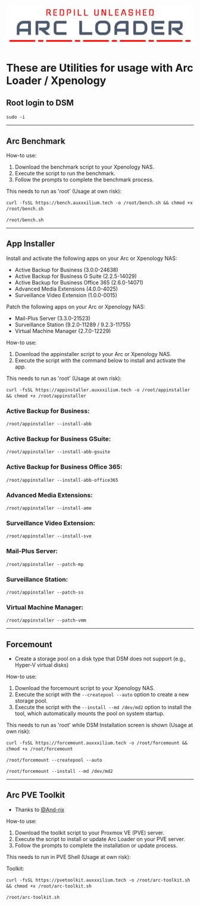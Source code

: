 <center><img width="845" alt="arc_loader" src="https://github.com/AuxXxilium/arc/raw/page/docs/arc_loader.png?raw=true"></center>

# These are Utilities for usage with Arc Loader / Xpenology

## Root login to DSM

```
sudo -i
```

---

## Arc Benchmark

How-to use:
1. Download the benchmark script to your Xpenology NAS.
2. Execute the script to run the benchmark.
3. Follow the prompts to complete the benchmark process.

This needs to run as 'root' (Usage at own risk):

```
curl -fsSL https://bench.auxxxilium.tech -o /root/bench.sh && chmod +x /root/bench.sh
```
```
/root/bench.sh
```

---

## App Installer

Install and activate the following apps on your Arc or Xpenology NAS:
- Active Backup for Business (3.0.0-24638)
- Active Backup for Business G Suite (2.2.5-14029)
- Active Backup for Business Office 365 (2.6.0-14071)
- Advanced Media Extensions (4.0.0-4025)
- Surveillance Video Extension (1.0.0-0015)

Patch the following apps on your Arc or Xpenology NAS:
- Mail-Plus Server (3.3.0-21523)
- Surveillance Station (9.2.0-11289 / 9.2.3-11755)
- Virtual Machine Manager (2.7.0-12229)

How-to use:
1. Download the appinstaller script to your Arc or Xpenology NAS.
2. Execute the script with the command below to install and activate the app.

This needs to run as 'root' (Usage at own risk):

```
curl -fsSL https://appinstaller.auxxxilium.tech -o /root/appinstaller && chmod +x /root/appinstaller
```
### Active Backup for Business:
```
/root/appinstaller --install-abb
```
### Active Backup for Business GSuite:
```
/root/appinstaller --install-abb-gsuite
```
### Active Backup for Business Office 365:
```
/root/appinstaller --install-abb-office365
```
### Advanced Media Extensions:
```
/root/appinstaller --install-ame
```
### Surveillance Video Extension:
```
/root/appinstaller --install-sve
```
### Mail-Plus Server:
```
/root/appinstaller --patch-mp
```
### Surveillance Station:
```
/root/appinstaller --patch-ss
```
### Virtual Machine Manager:
```
/root/appinstaller --patch-vmm
```

---

## Forcemount

- Create a storage pool on a disk type that DSM does not support (e.g., Hyper-V virtual disks)

How-to use:
1. Download the forcemount script to your Xpenology NAS.
2. Execute the script with the `--createpool --auto` option to create a new storage pool.
3. Execute the script with the `--install --md /dev/md2` option to install the tool, which automatically mounts the pool on system startup.

This needs to run as 'root' while DSM Installation screen is shown (Usage at own risk):

```
curl -fsSL https://forcemount.auxxxilium.tech -o /root/forcemount && chmod +x /root/forcemount
```
```
/root/forcemount --createpool --auto
```
```
/root/forcemount --install --md /dev/md2
```

---

## Arc PVE Toolkit

- Thanks to [@And-rix](https://github.com/And-rix)

How-to use:
1. Download the toolkit script to your Proxmox VE (PVE) server.
2. Execute the script to install or update Arc Loader on your PVE server.
3. Follow the prompts to complete the installation or update process.

This needs to run in PVE Shell (Usage at own risk):

Toolkit:
```
curl -fsSL https://pvetoolkit.auxxxilium.tech -o /root/arc-toolkit.sh && chmod +x /root/arc-toolkit.sh
```
```
/root/arc-toolkit.sh
```

